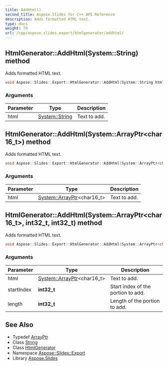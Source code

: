 ```yaml
---
title: AddHtml()
second_title: Aspose.Slides for C++ API Reference
description: Adds formatted HTML text.
type: docs
weight: 79
url: /cpp/aspose.slides.export/htmlgenerator/addhtml/
---
```

## HtmlGenerator::AddHtml(System::String) method


Adds formatted HTML text.

```cpp
void Aspose::Slides::Export::HtmlGenerator::AddHtml(System::String html) override
```


### Arguments

| Parameter | Type | Description |
| --- | --- | --- |
| html | [System::String](../../../system/string/) | Text to add. |

## HtmlGenerator::AddHtml(System::ArrayPtr\<char16_t\>) method


Adds formatted HTML text.

```cpp
void Aspose::Slides::Export::HtmlGenerator::AddHtml(System::ArrayPtr<char16_t> html) override
```


### Arguments

| Parameter | Type | Description |
| --- | --- | --- |
| html | [System::ArrayPtr](../../../system/arrayptr/)\<char16_t\> | Text to add. |

## HtmlGenerator::AddHtml(System::ArrayPtr\<char16_t\>, int32_t, int32_t) method


Adds formatted HTML text.

```cpp
void Aspose::Slides::Export::HtmlGenerator::AddHtml(System::ArrayPtr<char16_t> html, int32_t startIndex, int32_t length) override
```


### Arguments

| Parameter | Type | Description |
| --- | --- | --- |
| html | [System::ArrayPtr](../../../system/arrayptr/)\<char16_t\> | Text to add. |
| startIndex | **int32_t** | Start index of the portion to add. |
| length | **int32_t** | Length of the portion to add. |

## See Also

* Typedef [ArrayPtr](../../system/arrayptr/)
* Class [String](../../system/string/)
* Class [HtmlGenerator](./)
* Namespace [Aspose::Slides::Export](../)
* Library [Aspose.Slides](../../)